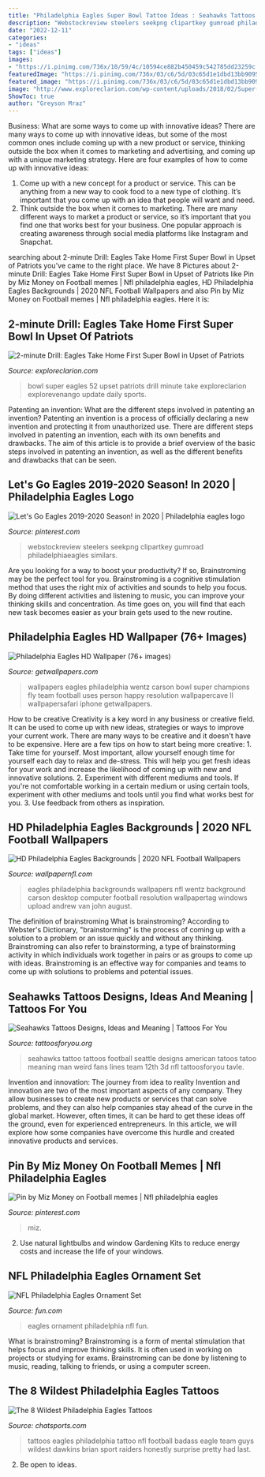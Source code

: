 ```yaml
---
title: "Philadelphia Eagles Super Bowl Tattoo Ideas : Seahawks Tattoos Designs, Ideas And Meaning"
description: "Webstockreview steelers seekpng clipartkey gumroad philadelphiaeagles similars"
date: "2022-12-11"
categories:
- "ideas"
tags: ["ideas"]
images:
- "https://i.pinimg.com/736x/10/59/4c/10594ce882b450459c542785dd23259c.jpg"
featuredImage: "https://i.pinimg.com/736x/03/c6/5d/03c65d1e1dbd13bb909562285ad2e863.jpg"
featured_image: "https://i.pinimg.com/736x/03/c6/5d/03c65d1e1dbd13bb909562285ad2e863.jpg"
image: "http://www.exploreclarion.com/wp-content/uploads/2018/02/Super-Bowl-52-Logo-1024x771.jpg"
ShowToc: true
author: "Greyson Mraz"
---
```



Business: What are some ways to come up with innovative ideas?
There are many ways to come up with innovative ideas, but some of the most common ones include coming up with a new product or service, thinking outside the box when it comes to marketing and advertising, and coming up with a unique marketing strategy. Here are four examples of how to come up with innovative ideas: 
1. Come up with a new concept for a product or service. This can be anything from a new way to cook food to a new type of clothing. It’s important that you come up with an idea that people will want and need. 
2. Think outside the box when it comes to marketing. There are many different ways to market a product or service, so it’s important that you find one that works best for your business. One popular approach is creating awareness through social media platforms like Instagram and Snapchat.

	

		
searching about 2-minute Drill: Eagles Take Home First Super Bowl in Upset of Patriots you've came to the right place. We have 8 Pictures about 2-minute Drill: Eagles Take Home First Super Bowl in Upset of Patriots like Pin by Miz Money on Football memes | Nfl philadelphia eagles, HD Philadelphia Eagles Backgrounds | 2020 NFL Football Wallpapers and also Pin by Miz Money on Football memes | Nfl philadelphia eagles. Here it is:
		
    
## 2-minute Drill: Eagles Take Home First Super Bowl In Upset Of Patriots

<img loading=lazy src="http://www.exploreclarion.com/wp-content/uploads/2018/02/Super-Bowl-52-Logo-1024x771.jpg" onerror="this.onerror=null;this.src='https://tse2.mm.bing.net/th?id=OIP.GF-znFWKlZEECTEVSgq0XAHaFk&amp;pid=15.1';" alt="2-minute Drill: Eagles Take Home First Super Bowl in Upset of Patriots">

_Source: exploreclarion.com_

>bowl super eagles 52 upset patriots drill minute take exploreclarion explorevenango update daily sports. 

	

Patenting an invention: What are the different steps involved in patenting an invention?
Patenting an invention is a process of officially declaring a new invention and protecting it from unauthorized use. There are different steps involved in patenting an invention, each with its own benefits and drawbacks. The aim of this article is to provide a brief overview of the basic steps involved in patenting an invention, as well as the different benefits and drawbacks that can be seen.

    
## Let&#039;s Go Eagles 2019-2020 Season! In 2020 | Philadelphia Eagles Logo

<img loading=lazy src="https://i.pinimg.com/736x/10/59/4c/10594ce882b450459c542785dd23259c.jpg" onerror="this.onerror=null;this.src='https://tse3.mm.bing.net/th?id=OIP.JPqL0KX2y7uNKQm_i-93pgHaJV&amp;pid=15.1';" alt="Let&#039;s Go Eagles 2019-2020 Season! in 2020 | Philadelphia eagles logo">

_Source: pinterest.com_

>webstockreview steelers seekpng clipartkey gumroad philadelphiaeagles similars. 

	

Are you looking for a way to boost your productivity? If so, Brainstroming may be the perfect tool for you. Brainstroming is a cognitive stimulation method that uses the right mix of activities and sounds to help you focus. By doing different activities and listening to music, you can improve your thinking skills and concentration. As time goes on, you will find that each new task becomes easier as your brain gets used to the new routine.

    
## Philadelphia Eagles HD Wallpaper (76+ Images)

<img loading=lazy src="http://getwallpapers.com/wallpaper/full/5/2/1/501873.jpg" onerror="this.onerror=null;this.src='https://tse3.mm.bing.net/th?id=OIP.gXfixJUYwpioPlNCNUnVfgHaE8&amp;pid=15.1';" alt="Philadelphia Eagles HD Wallpaper (76+ images)">

_Source: getwallpapers.com_

>wallpapers eagles philadelphia wentz carson bowl super champions fly team football uses person happy resolution wallpapercave ll wallpapersafari iphone getwallpapers. 

	

How to be creative
Creativity is a key word in any business or creative field. It can be used to come up with new ideas, strategies or ways to improve your current work. There are many ways to be creative and it doesn't have to be expensive. Here are a few tips on how to start being more creative: 1. Take time for yourself. Most important, allow yourself enough time for yourself each day to relax and de-stress. This will help you get fresh ideas for your work and increase the likelihood of coming up with new and innovative solutions. 2. Experiment with different mediums and tools. If you're not comfortable working in a certain medium or using certain tools, experiment with other mediums and tools until you find what works best for you. 3. Use feedback from others as inspiration.

    
## HD Philadelphia Eagles Backgrounds | 2020 NFL Football Wallpapers

<img loading=lazy src="https://wallpapernfl.com/wp-content/uploads/2018/08/HD-Philadelphia-Eagles-Backgrounds.jpg" onerror="this.onerror=null;this.src='https://tse4.mm.bing.net/th?id=OIP.jK2CYkvJ9iUL6JrG6ihN8gHaEK&amp;pid=15.1';" alt="HD Philadelphia Eagles Backgrounds | 2020 NFL Football Wallpapers">

_Source: wallpapernfl.com_

>eagles philadelphia backgrounds wallpapers nfl wentz background carson desktop computer football resolution wallpapertag windows upload andrew van john august. 

	

The definition of brainstroming
What is brainstroming? According to Webster's Dictionary, "brainstorming" is the process of coming up with a solution to a problem or an issue quickly and without any thinking. Brainstroming can also refer to brainstorming, a type of brainstorming activity in which individuals work together in pairs or as groups to come up with ideas. Brainstroming is an effective way for companies and teams to come up with solutions to problems and potential issues.

    
## Seahawks Tattoos Designs, Ideas And Meaning | Tattoos For You

<img loading=lazy src="https://www.tattoosforyou.org/wp-content/uploads/2016/02/Seattle-Seahawks-Tattoo.jpg" onerror="this.onerror=null;this.src='https://tse2.mm.bing.net/th?id=OIP.ywJN7bRpJi1ufkEl0tso7gHaJ6&amp;pid=15.1';" alt="Seahawks Tattoos Designs, Ideas and Meaning | Tattoos For You">

_Source: tattoosforyou.org_

>seahawks tattoo tattoos football seattle designs american tatoos tatoo meaning man weird fans lines team 12th 3d nfl tattoosforyou tavle. 

	

Invention and innovation: The journey from idea to reality
Invention and innovation are two of the most important aspects of any company. They allow businesses to create new products or services that can solve problems, and they can also help companies stay ahead of the curve in the global market. However, often times, it can be hard to get these ideas off the ground, even for experienced entrepreneurs. In this article, we will explore how some companies have overcome this hurdle and created innovative products and services.

    
## Pin By Miz Money On Football Memes | Nfl Philadelphia Eagles

<img loading=lazy src="https://i.pinimg.com/736x/03/c6/5d/03c65d1e1dbd13bb909562285ad2e863.jpg" onerror="this.onerror=null;this.src='https://tse4.mm.bing.net/th?id=OIP.ryTMX3TCrKC0l2psJHlUgQHaJQ&amp;pid=15.1';" alt="Pin by Miz Money on Football memes | Nfl philadelphia eagles">

_Source: pinterest.com_

>miz. 

	

2. Use natural lightbulbs and window Gardening Kits to reduce energy costs and increase the life of your windows.

    
## NFL Philadelphia Eagles Ornament Set

<img loading=lazy src="https://images.fun.com/products/43362/1-1/philadelphia-eagles-ornament-set.jpg" onerror="this.onerror=null;this.src='https://tse1.mm.bing.net/th?id=OIP.lAMRZMt1jEsirGzxTWTC4wHaKl&amp;pid=15.1';" alt="NFL Philadelphia Eagles Ornament Set">

_Source: fun.com_

>eagles ornament philadelphia nfl fun. 

	

What is brainstroming?
Brainstroming is a form of mental stimulation that helps focus and improve thinking skills. It is often used in working on projects or studying for exams. Brainstroming can be done by listening to music, reading, talking to friends, or using a computer screen.

    
## The 8 Wildest Philadelphia Eagles Tattoos

<img loading=lazy src="http://cdn.chatsports.com.s3.amazonaws.com/wp-content/uploads/2014/11/EaglesTat7.jpg" onerror="this.onerror=null;this.src='https://tse4.mm.bing.net/th?id=OIP.lR2XQ1eNCWFa3KAUqCq2rQHaNK&amp;pid=15.1';" alt="The 8 Wildest Philadelphia Eagles Tattoos">

_Source: chatsports.com_

>tattoos eagles philadelphia tattoo nfl football badass eagle team guys wildest dawkins brian sport raiders honestly surprise pretty had last. 

	

2. Be open to ideas.

